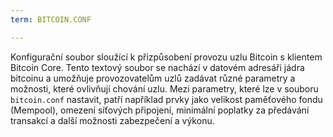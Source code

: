 ```yaml
---
term: BITCOIN.CONF

---
```

Konfigurační soubor sloužící k přizpůsobení provozu uzlu Bitcoin s klientem Bitcoin Core. Tento textový soubor se nachází v datovém adresáři jádra bitcoinu a umožňuje provozovatelům uzlů zadávat různé parametry a možnosti, které ovlivňují chování uzlu. Mezi parametry, které lze v souboru `bitcoin.conf` nastavit, patří například prvky jako velikost paměťového fondu (Mempool), omezení síťových připojení, minimální poplatky za předávání transakcí a další možnosti zabezpečení a výkonu.